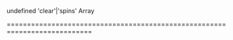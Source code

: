 <!--merge--><!--/merge-->
<!--default-->undefined<!--/default-->
<!--acceptValues-->'clear'|'spins'<!--/acceptValues-->
<!--type-->Array<String, dxTextEditorButton><!--/type-->
===========================================================================
